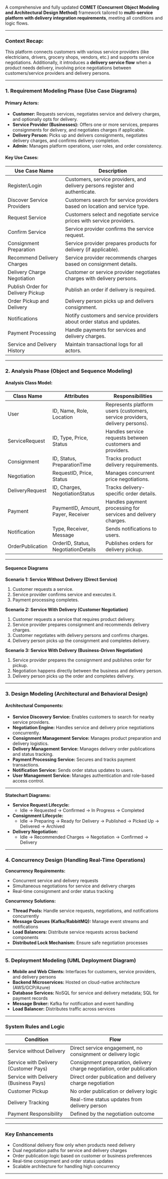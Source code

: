 A comprehensive and fully updated **COMET (Concurrent Object Modeling and Architectural Design Method)** framework tailored to  **multi-service platform with delivery integration requirements**, meeting all conditions and logic flows. 

---

### **Context Recap:**  
This platform connects customers with various service providers (like electricians, drivers, grocery shops, vendors, etc.) and supports service negotiations. Additionally, it introduces a **delivery service flow** when a product needs delivery, involving price negotiations between customers/service providers and delivery persons.  

---

### **1. Requirement Modeling Phase (Use Case Diagrams)**  

#### **Primary Actors:**  
- **Customer:** Requests services, negotiates service and delivery charges, and optionally opts for delivery.  
- **Service Provider (Businesses):** Offers one or more services, prepares consignments for delivery, and negotiates charges if applicable.  
- **Delivery Person:** Picks up and delivers consignments, negotiates delivery charges, and confirms delivery completion.  
- **Admin:** Manages platform operations, user roles, and order consistency.  

#### **Key Use Cases:**  

| Use Case Name | Description |
|--------------|-------------|
| Register/Login | Customers, service providers, and delivery persons register and authenticate. |
| Discover Service Providers | Customers search for service providers based on location and service type. |
| Request Service | Customers select and negotiate service prices with service providers. |
| Confirm Service | Service provider confirms the service request. |
| Consignment Preparation | Service provider prepares products for delivery (if applicable). |
| Recommend Delivery Charges | Service provider recommends charges based on consignment details. |
| Delivery Charge Negotiation | Customer or service provider negotiates charges with delivery persons. |
| Publish Order for Delivery Pickup | Publish an order if delivery is required. |
| Order Pickup and Delivery | Delivery person picks up and delivers consignment. |
| Notifications | Notify customers and service providers about order status and updates. |
| Payment Processing | Handle payments for services and delivery charges. |
| Service and Delivery History | Maintain transactional logs for all actors. |

---

### **2. Analysis Phase (Object and Sequence Modeling)**  

#### **Analysis Class Model:**  

| Class Name | Attributes | Responsibilities |
|------------|------------|------------------|
| User | ID, Name, Role, Location | Represents platform users (customers, service providers, delivery persons). |
| ServiceRequest | ID, Type, Price, Status | Handles service requests between customers and providers. |
| Consignment | ID, Status, PreparationTime | Tracks product delivery requirements. |
| Negotiation | RequestID, Price, Status | Manages concurrent price negotiations. |
| DeliveryRequest | ID, Charges, NegotiationStatus | Tracks delivery-specific order details. |
| Payment | PaymentID, Amount, Payer, Receiver | Handles payment processing for services and delivery charges. |
| Notification | Type, Receiver, Message | Sends notifications to users. |
| OrderPublication | OrderID, Status, NegotiationDetails | Publishes orders for delivery pickup. |

---

#### **Sequence Diagrams**  

**Scenario 1: Service Without Delivery (Direct Service)**  
1. Customer requests a service.  
2. Service provider confirms service and executes it.  
3. Payment processing completes.  

**Scenario 2: Service With Delivery (Customer Negotiation)**  
1. Customer requests a service that requires product delivery.  
2. Service provider prepares consignment and recommends delivery charges.  
3. Customer negotiates with delivery persons and confirms charges.  
4. Delivery person picks up the consignment and completes delivery.  

**Scenario 3: Service With Delivery (Business-Driven Negotiation)**  
1. Service provider prepares the consignment and publishes order for pickup.  
2. Negotiation happens directly between the business and delivery person.  
3. Delivery person picks up the order and completes delivery.

---

### **3. Design Modeling (Architectural and Behavioral Design)**  

#### **Architectural Components:**  
- **Service Discovery Service:** Enables customers to search for nearby service providers.  
- **Negotiation Engine:** Handles service and delivery price negotiations concurrently.  
- **Consignment Management Service:** Manages product preparation and delivery logistics.  
- **Delivery Management Service:** Manages delivery order publications and status tracking.  
- **Payment Processing Service:** Secures and tracks payment transactions.  
- **Notification Service:** Sends order status updates to users.  
- **User Management Service:** Manages authentication and role-based access control.  

---

**Statechart Diagrams:**  
- **Service Request Lifecycle:**  
  - Idle → Requested → Confirmed → In Progress → Completed  
- **Consignment Lifecycle:**  
  - Idle → Preparing → Ready for Delivery → Published → Picked Up → Delivered → Archived  
- **Delivery Negotiation:**  
  - Idle → Recommended Charges → Negotiation → Confirmed → Delivery  

---

### **4. Concurrency Design (Handling Real-Time Operations)**  

**Concurrency Requirements:**  
- Concurrent service and delivery requests  
- Simultaneous negotiations for service and delivery charges  
- Real-time consignment and order status tracking  

**Concurrency Solutions:**  
- **Thread Pools:** Handle service requests, negotiations, and notifications concurrently  
- **Message Queues (Kafka/RabbitMQ):** Manage event streams and notifications  
- **Load Balancers:** Distribute service requests across backend components  
- **Distributed Lock Mechanism:** Ensure safe negotiation processes  

---

### **5. Deployment Modeling (UML Deployment Diagram)**  

- **Mobile and Web Clients:** Interfaces for customers, service providers, and delivery persons  
- **Backend Microservices:** Hosted on cloud-native architecture (AWS/GCP/Azure)  
- **Database Services:** NoSQL for service and delivery metadata; SQL for payment records  
- **Message Broker:** Kafka for notification and event handling  
- **Load Balancer:** Distributes traffic across services  

---

### **System Rules and Logic**

| Condition | Flow |
|-----------|------|
| Service without Delivery | Direct service engagement, no consignment or delivery logic |
| Service with Delivery (Customer Pays) | Consignment preparation, delivery charge negotiation, order publication |
| Service with Delivery (Business Pays) | Direct order publication and delivery charge negotiation |
| Customer Pickup | No order publication or delivery logic |
| Delivery Tracking | Real-time status updates from delivery person |
| Payment Responsibility | Defined by the negotiation outcome |

---

### **Key Enhancements**  
- Conditional delivery flow only when products need delivery  
- Dual negotiation paths for service and delivery charges  
- Order publication logic based on customer or business preferences  
- Real-time consignment and order status updates  
- Scalable architecture for handling high concurrency  

---
